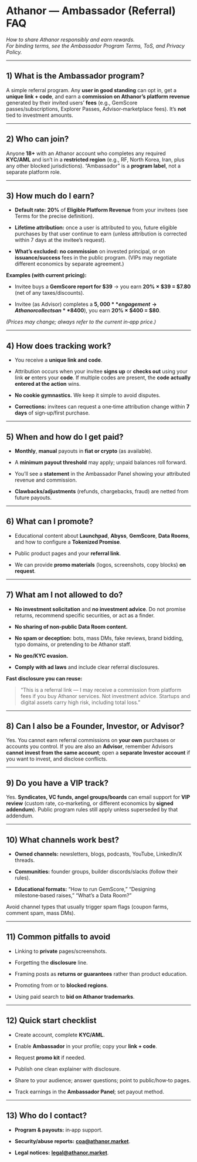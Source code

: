 [title: FAQ / Ambassador]: #
[hidden: false]: #
# Athanor — Ambassador (Referral) FAQ

_How to share Athanor responsibly and earn rewards._  
_For binding terms, see the Ambassador Program Terms, ToS, and Privacy Policy._

---

## 1) What is the Ambassador program?

A simple referral program. Any **user in good standing** can opt in, get a **unique link + code**, and earn a **commission on Athanor’s platform revenue** generated by their invited users’ **fees** (e.g., GemScore passes/subscriptions, Explorer Passes, Advisor‑marketplace fees). It’s **not** tied to investment amounts.

---

## 2) Who can join?

Anyone **18+** with an Athanor account who completes any required **KYC/AML** and isn’t in a **restricted region** (e.g., RF, North Korea, Iran, plus any other blocked jurisdictions). “Ambassador” is a **program label**, not a separate platform role.

---

## 3) How much do I earn?

- **Default rate:** **20%** of **Eligible Platform Revenue** from your invitees (see Terms for the precise definition).
    
- **Lifetime attribution:** once a user is attributed to you, future eligible purchases by that user continue to earn (unless attribution is corrected within 7 days at the invitee’s request).
    
- **What’s excluded:** **no commission** on invested principal, or on **issuance/success** fees in the public program. (VIPs may negotiate different economics by separate agreement.)

**Examples (with current pricing):**

- Invitee buys a **GemScore report for $39** → you earn **20% × $39 = $7.80** (net of any taxes/discounts).
    
- Invitee (as Advisor) completes a **$5,000** engagement → Athanor collects an **8%** fee (**$400**), you earn **20% × $400 = $80**.

_(Prices may change; always refer to the current in‑app price.)_

---

## 4) How does tracking work?

- You receive a **unique link and code**.
    
- Attribution occurs when your invitee **signs up** or **checks out** using your link **or** enters your **code**. If multiple codes are present, the **code actually entered at the action** wins.
    
- **No cookie gymnastics.** We keep it simple to avoid disputes.
    
- **Corrections:** invitees can request a one‑time attribution change within **7 days** of sign‑up/first purchase.

---

## 5) When and how do I get paid?

- **Monthly**, **manual** payouts in **fiat or crypto** (as available).
    
- A **minimum payout threshold** may apply; unpaid balances roll forward.
    
- You’ll see a **statement** in the Ambassador Panel showing your attributed revenue and commission.
    
- **Clawbacks/adjustments** (refunds, chargebacks, fraud) are netted from future payouts.

---

## 6) What can I promote?

- Educational content about **Launchpad**, **Abyss**, **GemScore**, **Data Rooms**, and how to configure a **Tokenized Promise**.
    
- Public product pages and your **referral link**.
    
- We can provide **promo materials** (logos, screenshots, copy blocks) **on request**.

---

## 7) What am I **not** allowed to do?

- **No investment solicitation** and **no investment advice**. Do not promise returns, recommend specific securities, or act as a finder.
    
- **No sharing of non‑public Data Room content.**
    
- **No spam or deception:** bots, mass DMs, fake reviews, brand bidding, typo domains, or pretending to be Athanor staff.
    
- **No geo/KYC evasion.**
    
- **Comply with ad laws** and include clear referral disclosures.

**Fast disclosure you can reuse:**

> “This is a referral link — I may receive a commission from platform fees if you buy Athanor services. Not investment advice. Startups and digital assets carry high risk, including total loss.”

---

## 8) Can I also be a Founder, Investor, or Advisor?

Yes. You cannot earn referral commissions on **your own** purchases or accounts you control. If you are also an **Advisor**, remember Advisors **cannot invest from the same account**; open a **separate Investor account** if you want to invest, and disclose conflicts.

---

## 9) Do you have a VIP track?

Yes. **Syndicates, VC funds, angel groups/boards** can email support for **VIP review** (custom rate, co‑marketing, or different economics by **signed addendum**). Public program rules still apply unless superseded by that addendum.

---

## 10) What channels work best?

- **Owned channels:** newsletters, blogs, podcasts, YouTube, LinkedIn/X threads.
    
- **Communities:** founder groups, builder discords/slacks (follow their rules).
    
- **Educational formats:** “How to run GemScore,” “Designing milestone‑based raises,” “What’s a Data Room?”

Avoid channel types that usually trigger spam flags (coupon farms, comment spam, mass DMs).

---

## 11) Common pitfalls to avoid

- Linking to **private** pages/screenshots.
    
- Forgetting the **disclosure** line.
    
- Framing posts as **returns or guarantees** rather than product education.
    
- Promoting from or to **blocked regions**.
    
- Using paid search to **bid on Athanor trademarks**.

---

## 12) Quick start checklist

-  Create account, complete **KYC/AML**.
    
-  Enable **Ambassador** in your profile; copy your **link + code**.
    
-  Request **promo kit** if needed.
    
-  Publish one clean explainer with disclosure.
    
-  Share to your audience; answer questions; point to public/how‑to pages.
    
-  Track earnings in the **Ambassador Panel**; set payout method.

---

## 13) Who do I contact?

- **Program & payouts:** in‑app support.
    
- **Security/abuse reports:** **[coa@athanor.market](mailto:coa@athanor.market)**.
    
- **Legal notices:** **[legal@athanor.market](mailto:legal@athanor.market)**.
